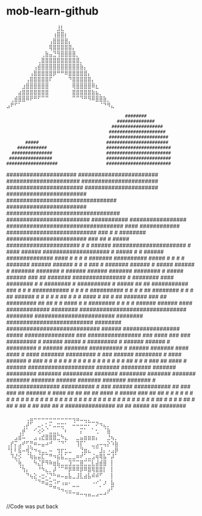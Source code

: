 # mob-learn-github

⠀⠀⠀⠀⠀⠀⠀⠀⠀⠀⠀⠀⠀⣸⣇⠀⠀⠀⠀⠀⠀⠀⠀⠀⠀⠀⠀⠀
⠀⠀⠀⠀⠀⠀⠀⠀⠀⠀⠀⠀⢰⣿⣿⡆⠀⠀⠀⠀⠀⠀⠀⠀⠀⠀⠀⠀
⠀⠀⠀⠀⠀⠀⠀⠀⠀⠀⠀⢠⣿⣿⣿⣿⡄⠀⠀⠀⠀⠀⠀⠀⠀⠀⠀⠀
⠀⠀⠀⠀⠀⠀⠀⠀⠀⠀⠀⢿⣿⣿⣿⣿⣿⡄⠀⠀⠀⠀⠀⠀⠀⠀⠀⠀
⠀⠀⠀⠀⠀⠀⠀⠀⠀⢀⣷⣤⣙⢻⣿⣿⣿⣿⡀⠀⠀⠀⠀⠀⠀⠀⠀⠀
⠀⠀⠀⠀⠀⠀⠀⠀⢀⣿⣿⣿⣿⣿⣿⣿⣿⣿⣿⡀⠀⠀⠀⠀⠀⠀⠀⠀
⠀⠀⠀⠀⠀⠀⠀⢠⣾⣿⣿⣿⣿⣿⣿⣿⣿⣿⣿⣷⡄⠀⠀⠀⠀⠀⠀⠀
⠀⠀⠀⠀⠀⠀⢠⣿⣿⣿⣿⣿⡿⠛⠛⠿⣿⣿⣿⣿⣿⡄⠀⠀⠀⠀⠀⠀
⠀⠀⠀⠀⠀⢠⣿⣿⣿⣿⣿⠏⠀⠀⠀⠀⠙⣿⣿⣿⣿⣿⡄⠀⠀⠀⠀⠀
⠀⠀⠀⠀⣰⣿⣿⣿⣿⣿⣿⠀⠀⠀⠀⠀⠀⢿⣿⣿⣿⣿⠿⣆⠀⠀⠀⠀
⠀⠀⠀⣴⣿⣿⣿⣿⣿⣿⣿⠀⠀⠀⠀⠀⠀⣿⣿⣿⣿⣿⣷⣦⡀⠀⠀⠀
⠀⢀⣾⣿⣿⠿⠟⠛⠋⠉⠉⠀⠀⠀⠀⠀⠀⠉⠉⠙⠛⠻⠿⣿⣿⣷⡀⠀
⣠⠟⠋⠁⠀⠀⠀⠀⠀⠀⠀⠀⠀⠀⠀⠀⠀⠀⠀⠀⠀⠀⠀⠀⠈⠙⠻⣄



                                                ########
                                             ##############
                                           ###################
                                          #####################
                                          ######################
           #####                         #######################
        ###########                      ########################
      ###############                    ########################
     ################                    ########################
    ###################                  ########################
   #####################                 ########################
  ######################                  #######################
  #######################                 ######################
 ########################     #################################
 ########################   ##################################
 ######################### ###########       #################
 ###################################   ####   ############
 ###########################     ###  #    #  ########
  ########################   ###  ##        #  #####
   ######################   #      #           ######
   ######################  #           ####     ######
    ####################   #  #####   #    #    ######
     ############## ####     #     # #      #   #######
       ##########  #####    #      # #      #   #######
         ######   ######    #       # # ###  #  #######
                  ######    #   ##### ###### #  #######
                  #######    # ######  ######   #######
                  ########   #  #####  ###### ###      ##
                   #######    ################          #
                   ########    #### ########   #         #
                   ########    #   ##########            #
                   #####   ## ##  ###########  ###       #
                   #         #    ###########   # #     #
                  #               ##########    #  #    #
                  #         ##      ########    #       #
                  #        ##       ######    #       #
                   #      #  #               ##      #
                   #          #           ####   # ##
                    #          ##      #######  ###
                     ##          #########  ##  ##
                      #      #     ####     #  #
                        ########    #  #   #  #
                           ######    ######  ####
                       #############      ########
                   ################################
                 ########  ########################
                ########  ##########################
               ########  ############################
               ######               #################
               #####                   ###############
                ###                    ################
                ###   ####     ###        ### #########
                 #   ######   #####         #  #########
                 #   ######  ######         # #########
                #   ######  #######          ##########
                #   ######  #######          #### ####
                #    ####   #######          #########
                #    ###    ######           ########
                 #           ####            ######
                 #                           ###
                 #                          #
                 #                          #
                  #                         #
                  #                          #
                  #                          #
                  #                           #
                  #      #  #                 #
                  #       ## #               #
                   #        ###           ##
                    ####      #      ######
                        ####################
                           ####### #########
                            ####### #########
                             ####### #########
                              ####### ########
                               ####### #######
                                ####### #######
                                 ###### #######
                                 ####### #######
                                # ################
                 ##########      #   ###  ######       ###########
               ##         ###   ###   ##  ######      #           ####
             ##              ##   ##   ##   ####      # #####        ###
            ##                 ##  #   # #          # #                 #
            #                    # #    # #        # #                  #
            #                     # #   #  #      # #                   #
             #                     # #   #       # #                    #
              #                     # #  #      # #                    #
               #                        ##        #                   #
                #                      #  ##                         #
                 ##                    #    ##                      #
                   ##               ###       ##                   #
                     ###############            ##               ##
                                                  #####        ##
                                                       ########

⠀⠀⠀⠀⠀⢀⣤⠤⠤⠤⠤⠤⠤⠤⠤⠤⠤⢤⣤⣀⣀⡀⠀⠀⠀⠀⠀⠀
⠀⠀⠀⠀⢀⡼⠋⠀⣀⠄⡂⠍⣀⣒⣒⠂⠀⠬⠤⠤⠬⠍⠉⠝⠲⣄⡀⠀⠀
⠀⠀⠀⢀⡾⠁⠀⠊⢔⠕⠈⣀⣀⡀⠈⠆⠀⠀⠀⡍⠁⠀⠁⢂⠀⠈⣷⠀⠀
⠀⠀⣠⣾⠥⠀⠀⣠⢠⣞⣿⣿⣿⣉⠳⣄⠀⠀⣀⣤⣶⣶⣶⡄⠀⠀⣘⢦⡀
⢀⡞⡍⣠⠞⢋⡛⠶⠤⣤⠴⠚⠀⠈⠙⠁⠀⠀⢹⡏⠁⠀⣀⣠⠤⢤⡕⠱⣷
⠘⡇⠇⣯⠤⢾⡙⠲⢤⣀⡀⠤⠀⢲⡖⣂⣀⠀⠀⢙⣶⣄⠈⠉⣸⡄⠠⣠⡿
⠀⠹⣜⡪⠀⠈⢷⣦⣬⣏⠉⠛⠲⣮⣧⣁⣀⣀⠶⠞⢁⣀⣨⢶⢿⣧⠉⡼⠁
⠀⠀⠈⢷⡀⠀⠀⠳⣌⡟⠻⠷⣶⣧⣀⣀⣹⣉⣉⣿⣉⣉⣇⣼⣾⣿⠀⡇⠀
⠀⠀⠀⠈⢳⡄⠀⠀⠘⠳⣄⡀⡼⠈⠉⠛⡿⠿⠿⡿⠿⣿⢿⣿⣿⡇⠀⡇⠀
⠀⠀⠀⠀⠀⠙⢦⣕⠠⣒⠌⡙⠓⠶⠤⣤⣧⣀⣸⣇⣴⣧⠾⠾⠋⠀⠀⡇⠀
⠀⠀⠀⠀⠀⠀⠀⠈⠙⠶⣭⣒⠩⠖⢠⣤⠄⠀⠀⠀⠀⠀⠠⠔⠁⡰⠀⣧⠀
⠀⠀⠀⠀⠀⠀⠀⠀⠀⠀⠀⠉⠛⠲⢤⣀⣀⠉⠉⠀⠀⠀⠀⠀⠁⠀⣠⠏⠀
⠀⠀⠀⠀⠀⠀⠀⠀⠀⠀⠀⠀⠀⠀⠀⠈⠉⠉⠛⠒⠲⠶⠤⠴⠒⠚⠁

//Code was put back
